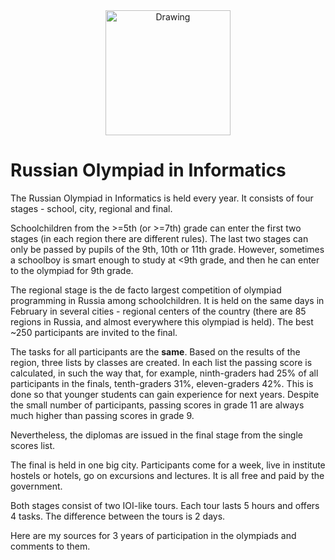 <center><img src="https://user-images.githubusercontent.com/5406399/28385154-b36ca0ce-6ccf-11e7-93fa-72504c24efd5.png" alt="Drawing" width="200" align="middle"/></center>

# Russian Olympiad in Informatics 

The Russian Olympiad in Informatics is held every year. It consists of four stages - school, city, regional and final.

Schoolchildren from the >=5th (or >=7th) grade can enter the first two stages (in each region there are different rules). The last two stages can only be passed by pupils of the 9th, 10th or 11th grade. However, sometimes a schoolboy is smart enough to study at <9th grade, and then he can enter to the olympiad for 9th grade.

The regional stage is the de facto largest competition of olympiad programming in Russia among schoolchildren. It is held on the same days in February in several cities - regional centers of the country (there are 85 regions in Russia, and almost everywhere this olympiad is held). The best ~250 participants are invited to the final.

The tasks for all participants are the **same**. Based on the results of the region, three lists by classes are created. In each list the passing score is calculated, in such the way that, for example, ninth-graders had 25% of all participants in the finals, tenth-graders 31%, eleven-graders 42%. This is done so that younger students can gain experience for next years. Despite the small number of participants, passing scores in grade 11 are always much higher than passing scores in grade 9.

Nevertheless, the diplomas are issued in the final stage from the single scores list.

The final is held in one big city. Participants come for a week, live in institute hostels or hotels, go on excursions and lectures. It is all free and paid by the government.

Both stages consist of two IOI-like tours. Each tour lasts 5 hours and offers 4 tasks. The difference between the tours is 2 days.

Here are my sources for 3 years of participation in the olympiads and comments to them.
